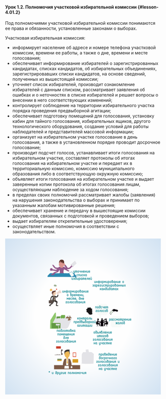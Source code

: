 #### Урок 1.2. Полномочия участковой избирательной комиссии {#lesson-4.01.2}

Под полномочиями участковой избирательной комиссии понимаются ее права и обязанности, установленные законами о выборах.

Участковая избирательная комиссия:

- информирует население об адресе и номере телефона участковой комиссии, времени ее работы, а также о дне, времени и месте голосования;
- обеспечивает информирование избирателей о зарегистрированных кандидатах, списках кандидатов, об избирательных объединениях, зарегистрировавших списки кандидатов,  на основе сведений, полученных из вышестоящей комиссии;
- уточняет список избирателей, производит ознакомление избирателей с данным списком, рассматривает заявления об ошибках и о неточностях в списке избирателей и решает вопросы о внесении в него соответствующих изменений;
- контролирует соблюдение на территории избирательного участка порядка проведения предвыборной агитации;
- обеспечивает подготовку помещений для голосования, установку кабин для тайного голосования, избирательных ящиков, другого технологического оборудования, создание условий для работы наблюдателей и представителей массовой информации;
- организует на избирательном участке голосование в день голосования, а также в установленном порядке проводит досрочное голосование;
- производит подсчет голосов, устанавливает итоги голосования на избирательном участке, составляет протоколы об итогах голосования на избирательном участке и передает их в территориальную комиссию, комиссию муниципального образования либо в соответствующую окружную комиссию;
- объявляет итоги голосования на избирательном участке и выдает заверенные копии протокола об итогах голосования лицам, осуществляющим наблюдение за ходом голосования;
- в пределах своих полномочий рассматривает жалобы (заявления) на нарушения законодательства о выборах и принимает  по указанным жалобам мотивированные решения;
- обеспечивает хранение и передачу в вышестоящие комиссии документов, связанных с подготовкой и проведением выборов;
- выдает избирателям открепительные удостоверения;
- осуществляет иные полномочия в соответствии с законодательством.

![Рисунок 1.2.1. Полномочия участковой избирательной комиссии ](./4.01.2.1.svg)
